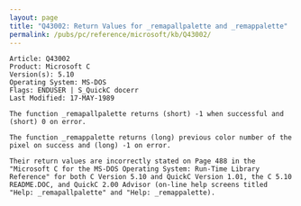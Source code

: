 ```yaml
---
layout: page
title: "Q43002: Return Values for _remapallpalette and _remappalette"
permalink: /pubs/pc/reference/microsoft/kb/Q43002/
---
```


	Article: Q43002
	Product: Microsoft C
	Version(s): 5.10
	Operating System: MS-DOS
	Flags: ENDUSER | S_QuickC docerr
	Last Modified: 17-MAY-1989
	
	The function _remapallpalette returns (short) -1 when successful and
	(short) 0 on error.
	
	The function _remappalette returns (long) previous color number of the
	pixel on success and (long) -1 on error.
	
	Their return values are incorrectly stated on Page 488 in the
	"Microsoft C for the MS-DOS Operating System: Run-Time Library
	Reference" for both C Version 5.10 and QuickC Version 1.01, the C 5.10
	README.DOC, and QuickC 2.00 Advisor (on-line help screens titled
	"Help: _remapallpalette" and "Help: _remappalette).
